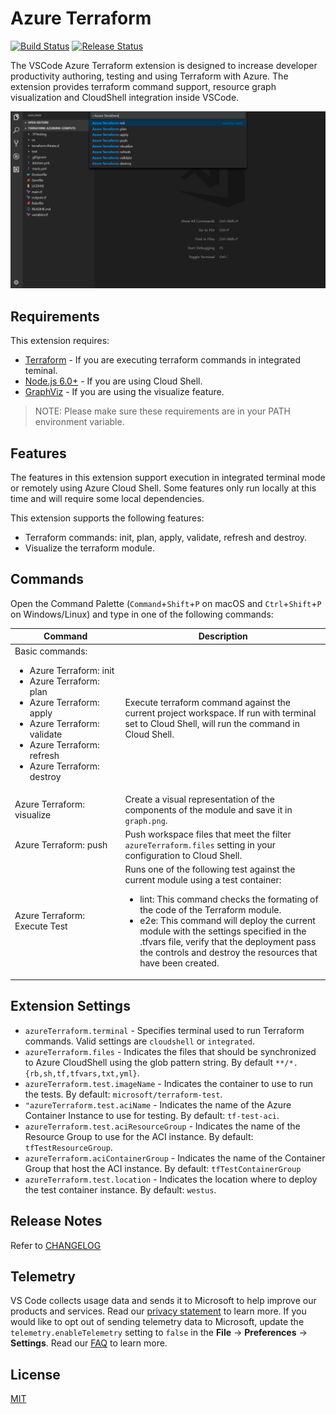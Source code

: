 # Azure Terraform
[![Build Status](https://travis-ci.org/Azure/vscode-azureterraform.svg?branch=master)](https://travis-ci.org/Azure/vscode-azureterraform)
[![Release Status](https://vsmarketplacebadge.apphb.com/version-short/ms-azuretools.vscode-azureterraform.svg)](https://marketplace.visualstudio.com/items?itemName=ms-azuretools.vscode-azureterraform)

The VSCode Azure Terraform extension is designed to increase developer productivity authoring, testing and using Terraform with Azure. The extension provides terraform command support, resource graph visualization and CloudShell integration inside VSCode.

![overview](https://raw.githubusercontent.com/Azure/vscode-azureterraform/master/images/overview.png)

## Requirements

This extension requires:

- [Terraform](https://www.terraform.io/downloads.html) - If you are executing terraform commands in integrated teminal.
- [Node.js 6.0+](https://nodejs.org) - If you are using Cloud Shell.
- [GraphViz](http://www.graphviz.org) - If you are using the visualize feature.

> NOTE: Please make sure these requirements are in your PATH environment variable.

## Features

The features in this extension support execution in integrated terminal mode or remotely using Azure Cloud Shell. Some features only run locally at this time and will require some local dependencies.

This extension supports the following features:

- Terraform commands: init, plan, apply, validate, refresh and destroy.
- Visualize the terraform module.

## Commands

Open the Command Palette (`Command`+`Shift`+`P` on macOS and `Ctrl`+`Shift`+`P` on Windows/Linux) and type in one of the following commands:

<table>
  <thead>
  <tr>
    <th>Command</th>
    <th>Description</th>
  </tr>
  </thead>
  <tbody>
  <tr>
    <td width="35%">
      Basic commands:<br>
      <ul>
        <li>Azure Terraform: init</li>
        <li>Azure Terraform: plan</li>
        <li>Azure Terraform: apply</li>
        <li>Azure Terraform: validate</li>
        <li>Azure Terraform: refresh</li>
        <li>Azure Terraform: destroy</li>
      </ul>
    </td>
    <td>
      Execute terraform command against the current project workspace.
      If run with terminal set to Cloud Shell, will run the command in Cloud Shell.
    </td>
  </tr>
  <tr>
    <td>Azure Terraform: visualize</td>
    <td>Create a visual representation of the components of the module and save it in <code>graph.png</code>.</td>
  </tr>
  <tr>
    <td>Azure Terraform: push</td>
    <td>Push workspace files that meet the filter <code>azureTerraform.files</code> setting in your configuration to Cloud Shell.</td>
  </tr>
  <tr>
    <td>Azure Terraform: Execute Test</td>
    <td>
      Runs one of the following test against the current module using a test container: <br>
      <ul>
        <li>lint: This command checks the formating of the code of the Terraform module.</li>
        <li>e2e: This command will deploy the current module with the settings specified in the .tfvars file, verify that the deployment pass the controls and destroy the resources that have been created.</li>
      </ul>
    </td>
  </tr>
  </tbody>
</table>

## Extension Settings

- `azureTerraform.terminal` - Specifies terminal used to run Terraform commands. Valid settings are `cloudshell` or `integrated`.
- `azureTerraform.files` - Indicates the files that should be synchronized to Azure CloudShell using the glob pattern string. By default `**/*.{rb,sh,tf,tfvars,txt,yml}`.
- `azureTerraform.test.imageName` - Indicates the container to use to run the tests. By default: `microsoft/terraform-test`.
- `"azureTerraform.test.aciName` - Indicates the name of the Azure Container Instance to use for testing. By default: `tf-test-aci`.
- `azureTerraform.test.aciResourceGroup` - Indicates the name of the Resource Group to use for the ACI instance. By default: `tfTestResourceGroup`.
- `azureTerraform.aciContainerGroup` - Indicates the name of the Container Group that host the ACI instance. By default: `tfTestContainerGroup`
- `azureTerraform.test.location` - Indicates the location where to deploy the test container instance. By default: `westus`.

## Release Notes

Refer to [CHANGELOG](CHANGELOG.md)

## Telemetry
VS Code collects usage data and sends it to Microsoft to help improve our products and services. Read our [privacy statement](https://go.microsoft.com/fwlink/?LinkID=528096&clcid=0x409) to learn more. If you would like to opt out of sending telemetry data to Microsoft, update the `telemetry.enableTelemetry` setting to `false` in the **File** -> **Preferences** -> **Settings**. Read our [FAQ](https://code.visualstudio.com/docs/supporting/faq#_how-to-disable-telemetry-reporting) to learn more. 

## License
[MIT](LICENSE.md)